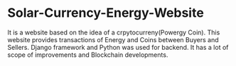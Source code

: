 # Solar-Currency-Energy-Website

It is a website based on the idea of a crpytocurreny(Powergy Coin). This website provides transactions of Energy and Coins between Buyers and Sellers. Django framework and Python was used for backend. It has a lot of scope of improvements and Blockchain developments. 
